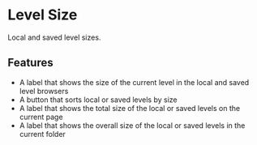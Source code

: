 # Level Size
Local and saved level sizes.

## Features
- A label that shows the size of the current level in the local and saved level browsers
- A button that sorts local or saved levels by size
- A label that shows the total size of the local or saved levels on the current page
- A label that shows the overall size of the local or saved levels in the current folder